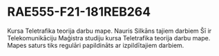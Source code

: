# RAE555-F21-181REB264
Kursa Teletrafika teorija darbu mape. Nauris Silkāns
tajiem darbiem
Šī ir Telekomunikāciju Maģistra studiju kursa Teletrafika teorija darbu mape.
Mapes saturs tiks regulāri papildināts ar izpildītajiem darbiem.
